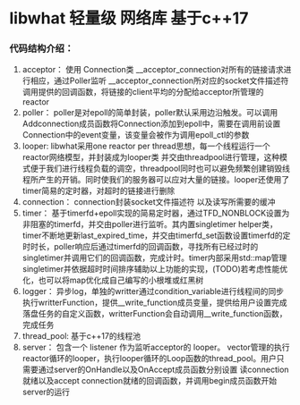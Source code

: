 # libwhat 轻量级 网络库 基于c++17

### 代码结构介绍：

1. acceptor：
   使用 Connection类 __acceptor_connection对所有的链接请求进行相应，通过Poller监听 __acceptor_connection所对应的socket文件描述符调用提供的回调函数，将链接的client平均的分配给acceptor所管理的 reactor
2. poller：
   poller是对epoll的简单封装，poller默认采用边沿触发。可以调用Addconnection成员函数将Connection添加到epoll中，需要在调用前设置Connection中的event变量，该变量会被作为调用epoll_ctl的参数
3. looper:
   libwhat采用one reactor per thread思想，每一个线程运行一个reactor网络模型，并封装成为looper类 并交由threadpool进行管理，这种模式便于我们进行线程负载的调空，threadpool同时也可以避免频繁创建销毁线程所产生的开销。同时使我们的服务器可以应对大量的链接。looper还使用了timer简易的定时器，对超时的链接进行删除
4. connection：
   connection封装socket文件描述符 以及读写所需要的缓冲
5. timer：
   基于timerfd+epoll实现的简易定时器，通过TFD_NONBLOCK设置为非阻塞的timerfd，并交由poller进行监听。其内置singletimer helper类，timer不断地更新last_expired_time，并交由timerfd_set函数设置timerfd的定时时长，poller响应后通过timerfd的回调函数，寻找所有已经过时的singletimer并调用它们的回调函数，完成计时。timer内部采用std::map管理singletimer并依据超时时间排序辅助以上功能的实现，(TODO)若考虑性能优化，也可以将map优化成自己编写的小根堆或红黑树
6. logger：
   异步log，单独的writter通过condition_variable进行线程间的同步执行writterFunction，提供__write_function成员变量，提供给用户设置完成落盘任务的自定义函数，writterFunction会自动调用__write_function函数，完成任务
7. thread_pool:
   基于c++17的线程池
8. server：
   包含一个 listener 作为监听acceptor的 looper。 vector管理的执行reactor循环的looper，执行looper循环的Loop函数的thread_pool。用户只需要通过server的OnHandle以及OnAccept成员函数分别设置 读connection就绪以及accept connection就绪的回调函数，并调用begin成员函数开始server的运行
